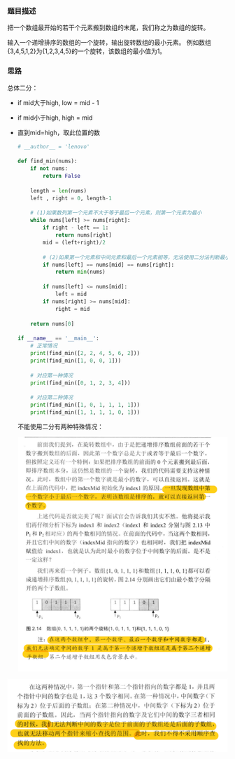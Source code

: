 ### 题目描述

把一个数组最开始的若干个元素搬到数组的末尾，我们称之为数组的旋转。 

输入一个递增排序的数组的一个旋转，输出旋转数组的最小元素。 例如数组{3,4,5,1,2}为{1,2,3,4,5}的一个旋转，该数组的最小值为1。


### 思路

总体二分：

- if mid大于high, low = mid - 1

- if mid小于high, high = mid

- 直到mid=high，取此位置的数

  ```python
  # __author__ = 'lenovo'
  
  def find_min(nums):
      if not nums:
          return False
  
      length = len(nums)
      left , right = 0, length-1
  
      # (1)如果数列第一个元素不大于等于最后一个元素，则第一个元素为最小
      while nums[left] >= nums[right]:
          if right - left == 1:
              return nums[right]
          mid = (left+right)/2
  
          # (2)如果第一个元素和中间元素和最后一个元素相等，无法使用二分法判断最小值
          if nums[left] == nums[mid] == nums[right]:
              return min(nums)
  
          if nums[left] <= nums[mid]:
              left = mid
          if nums[right] >= nums[mid]:
              right = mid
  
      return nums[0]
  
  if __name__ == '__main__':
      # 正常情况
      print(find_min([2, 2, 4, 5, 6, 2]))
      print(find_min([1, 0, 0, 1]))
      
      # 对应第一种情况
      print(find_min([0, 1, 2, 3, 4]))
  
      # 对应第二种情况
      print(find_min([1, 0, 1, 1, 1, 1]))
      print(find_min([1, 1, 1, 1, 0, 1]))
  ```

  不能使用二分有两种特殊情况：

  ![](./picture/1.png)

![](./picture/2.png)
